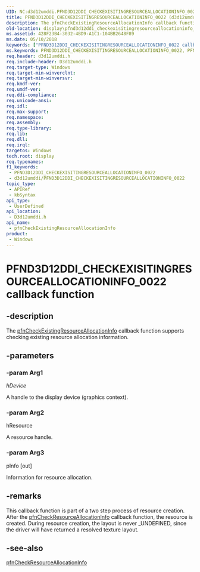 ```yaml
---
UID: NC:d3d12umddi.PFND3D12DDI_CHECKEXISITINGRESOURCEALLOCATIONINFO_0022
title: PFND3D12DDI_CHECKEXISITINGRESOURCEALLOCATIONINFO_0022 (d3d12umddi.h)
description: The pfnCheckExistingResourceAllocationInfo callback function supports checking existing resource allocation information.
old-location: display\pfnd3d12ddi_checkexisitingresourceallocationinfo_0022.htm
ms.assetid: 428F23B4-3032-4BD9-A1C1-104BB2648F89
ms.date: 05/10/2018
keywords: ["PFND3D12DDI_CHECKEXISITINGRESOURCEALLOCATIONINFO_0022 callback function"]
ms.keywords: PFND3D12DDI_CHECKEXISITINGRESOURCEALLOCATIONINFO_0022, PFND3D12DDI_CHECKEXISITINGRESOURCEALLOCATIONINFO_0022 callback, d3d12umddi/pfnCheckExistingResourceAllocationInfo, display.pfnd3d12ddi_checkexisitingresourceallocationinfo_0022, pfnCheckExistingResourceAllocationInfo, pfnCheckExistingResourceAllocationInfo callback function [Display Devices]
req.header: d3d12umddi.h
req.include-header: D3d12umddi.h
req.target-type: Windows
req.target-min-winverclnt: 
req.target-min-winversvr: 
req.kmdf-ver: 
req.umdf-ver: 
req.ddi-compliance: 
req.unicode-ansi: 
req.idl: 
req.max-support: 
req.namespace: 
req.assembly: 
req.type-library: 
req.lib: 
req.dll: 
req.irql: 
targetos: Windows
tech.root: display
req.typenames: 
f1_keywords:
 - PFND3D12DDI_CHECKEXISITINGRESOURCEALLOCATIONINFO_0022
 - d3d12umddi/PFND3D12DDI_CHECKEXISITINGRESOURCEALLOCATIONINFO_0022
topic_type:
 - APIRef
 - kbSyntax
api_type:
 - UserDefined
api_location:
 - D3d12umddi.h
api_name:
 - pfnCheckExistingResourceAllocationInfo
product:
 - Windows
---
```


# PFND3D12DDI_CHECKEXISITINGRESOURCEALLOCATIONINFO_0022 callback function


## -description

The <a href="https://docs.microsoft.com/windows-hardware/drivers/ddi/d3d12umddi/nc-d3d12umddi-pfnd3d12ddi_checkexisitingresourceallocationinfo_0022">pfnCheckExistingResourceAllocationInfo</a> callback function supports checking existing resource allocation information.

## -parameters

### -param Arg1

*hDevice*

A handle to the display device (graphics context).

### -param Arg2

hResource

A resource handle.

### -param Arg3

pInfo [out]

Information for resource allocation.

## -remarks

This callback function is part of a two step process of resource creation. After the <a href="https://docs.microsoft.com/windows-hardware/drivers/ddi/d3d12umddi/nc-d3d12umddi-pfnd3d12ddi_checkresourceallocationinfo_0022">pfnCheckResourceAllocationInfo</a> callback function, the resource is created. During resource creation, the layout is never _UNDEFINED, since the driver will have returned a resolved texture layout.

## -see-also

<a href="https://docs.microsoft.com/windows-hardware/drivers/ddi/d3d12umddi/nc-d3d12umddi-pfnd3d12ddi_checkresourceallocationinfo_0022">pfnCheckResourceAllocationInfo</a>

